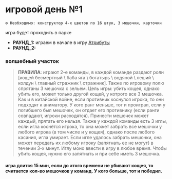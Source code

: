 # игровой день №1
```
⚙ Необходимо: конструктор 4-х цветов по 16 штук, 3 мешочки, карточки
```
игра будет проходить в парке
- **РАУНД_1:** играем в начале в игру [Атрибуты](C:\Users\bakru_b9pmn2k\git-projects\games\main_games\atributy.md) 
- **РАУНД_2:** 
### волшебный участок 
> **ПРАВИЛА**: играют 2-е команды, в каждой команде раздают роли [кощей бесмертный \ баба яга \ богатырь \ водяной \ леший \ колдун \ главный стражник \ стражник]. Также по игровому полю спрятаны 3 мешочка с зельем. Цель игры: убить кощея, однако убить его, может только другой кощей, у котрого все 3 мешочка. Как и в китайской войне, если противник коснулся игрока, то они подходят к аниматору. У кого ранг меньше, тот и проиграл, если у погибшего был мешочек, он отдает его противнику (если ранги совпадают, игроки расходятся). Принести мешочек может каждый, прятать его нельзя. Также у каждой команды есть 3 иглы, если игла коснётся игрока, то она может забрать все мешочки у любого игрока (в том числе и у кощея), однако после любого касания, игла умирает. Если игле удалось забрать мешочки, она может передать их любому игроку (запятнать ее не могут) в течении 3-х минут. Иглу моно ввести в игру в любое время. Чтобы убить кощея, нужно его запятнать и при себе иметь 3 мешочка.

#### игра длится 15 мин, если до этого времени не убивают кощея, то считается кол-во мешочков у команд. У кого больше, тот и победил.
